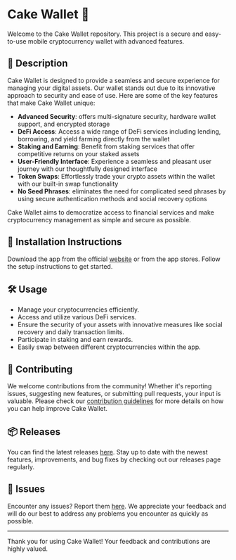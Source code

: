 
# Cake Wallet 🚀

Welcome to the Cake Wallet repository. This project is a secure and easy-to-use mobile cryptocurrency wallet with advanced features.

## 📜 Description

Cake Wallet is designed to provide a seamless and secure experience for managing your digital assets. Our wallet stands out due to its innovative approach to security and ease of use. Here are some of the key features that make Cake Wallet unique:

- **Advanced Security**: offers multi-signature security, hardware wallet support, and encrypted storage
- **DeFi Access**: Access a wide range of DeFi services including lending, borrowing, and yield farming directly from the wallet
- **Staking and Earning**: Benefit from staking services that offer competitive returns on your staked assets
- **User-Friendly Interface**: Experience a seamless and pleasant user journey with our thoughtfully designed interface
- **Token Swaps**: Effortlessly trade your crypto assets within the wallet with our built-in swap functionality
- **No Seed Phrases**: eliminates the need for complicated seed phrases by using secure authentication methods and social recovery options

Cake Wallet aims to democratize access to financial services and make cryptocurrency management as simple and secure as possible.

## 🚀 Installation Instructions

Download the app from the official [website](https://www.example.com) or from the app stores. Follow the setup instructions to get started.

## 🛠️ Usage

- Manage your cryptocurrencies efficiently.
- Access and utilize various DeFi services.
- Ensure the security of your assets with innovative measures like social recovery and daily transaction limits.
- Participate in staking and earn rewards.
- Easily swap between different cryptocurrencies within the app.

## 🤝 Contributing

We welcome contributions from the community! Whether it's reporting issues, suggesting new features, or submitting pull requests, your input is valuable. Please check our [contribution guidelines](../../contributing) for more details on how you can help improve Cake Wallet.

## 📦 Releases

You can find the latest releases [here](../../releases). Stay up to date with the newest features, improvements, and bug fixes by checking out our releases page regularly.

## 🐛 Issues

Encounter any issues? Report them [here](../../issues). We appreciate your feedback and will do our best to address any problems you encounter as quickly as possible.

---

Thank you for using Cake Wallet! Your feedback and contributions are highly valued.
